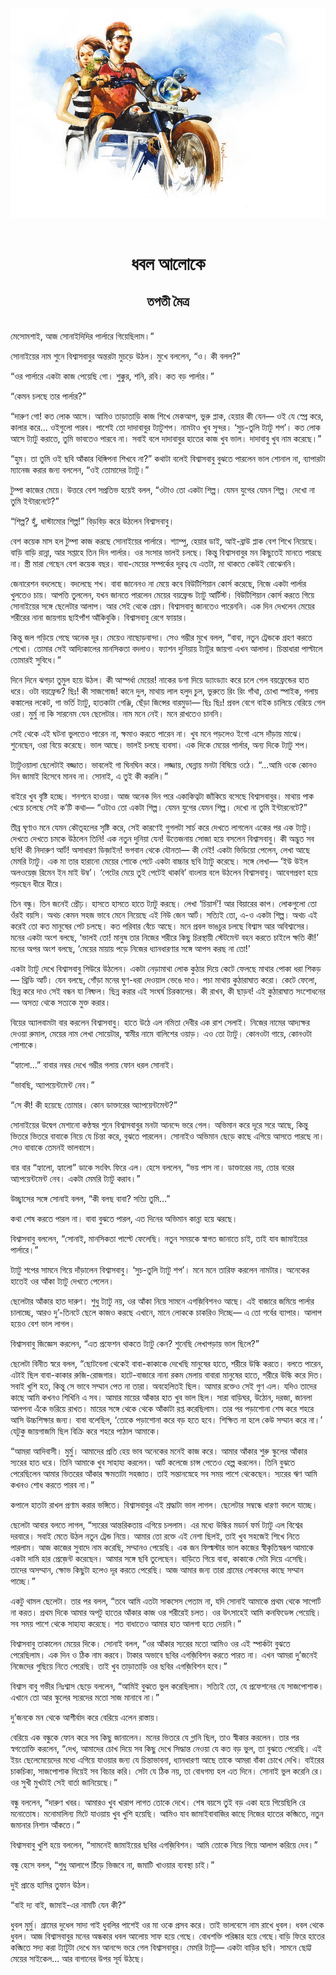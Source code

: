 <div align=center> <img src="../../metadata/images/rabibasariya/ধবল-আলোকে-তপতী-মৈত্র.jpg" align="center"></div><br><h1 align=center>ধবল আলোকে</h1>
<h2 align=center>তপতী মৈত্র</h2><br>মেসোমশাই, আজ সোনাইদিদির পার্লারে গিয়েছিলাম।”

সোনাইয়ের নাম শুনে বিশ্বাসবাবুর অন্তরটা মুচড়ে উঠল। মুখে বললেন, “ও। কী বলল?”

“ওর পার্লারে একটা কাজ পেয়েছি গো। শুক্কুর, শনি, রবি। কত বড় পার্লার।”

“কেমন চলছে তার পার্লার?”

“দারুণ গো! কত লোক আসে। আমিও তাড়াতাড়ি কাজ শিখে মেকআপ, ভুরু প্লাক, হেয়ার কী যেন— ওই যে স্প্রে করে, কালার করে... ওইগুলো পারব। পাশেই তো দাদাবাবুর ট্যাটুশপ। নামটাও খুব সুন্দর। ‘সুচ-তুলি ট্যাটু শপ’। কত লোক আসে ট্যাটু করাতে, তুমি ভাবতেও পারবে না। সবাই বলে দাদাবাবুর হাতের কাজ খুব ভাল। দাদাবাবু খুব নাম করেছে।”

“হুম। তা তুমি ওই ছবি আঁকার ধিঙ্গিপনা শিখবে না?” কথাটা বলেই বিশ্বাসবাবু বুঝতে পারলেন ভাল শোনাল না, ব্যাপারটা ম্যানেজ করার জন্য বললেন, “ওই তোমাদের ট্যাটু।”

টুম্পা কাজের মেয়ে। উত্তরে বেশ সপ্রতিভ হয়েই বলল, “ওটাও তো একটা শিল্প। যেমন যুগের যেমন শিল্প। দেখো না তুমি ইন্টারনেটে?”

“শিল্প? হুঁ, ধাস্টামোর শিল্প!” বিড়বিড় করে উঠলেন বিশ্বাসবাবু।

বেশ কয়েক মাস হল টুম্পা কাজ করছে সোনাইয়ের পার্লারে। শ্যাম্পু, হেয়ার ডাই, আই-ব্রাউ প্লাক বেশ শিখে নিয়েছে। বাড়ি বাড়ি রান্না, আর সপ্তাহে তিন দিন পার্লার। ওর সংসার ভালই চলছে। কিন্তু বিশ্বাসবাবুর মন কিছুতেই মানতে পারছে না। স্ত্রী মারা গেছেন বেশ কয়েক বছর। বাবা-মেয়ের সম্পর্কের দূরত্ব যে এতটা, মা থাকতে কেউই বোঝেননি।

জেনারেশন বদলেছে। বদলেছে শখ। বাবা জানেনও না মেয়ে কবে বিউটিশিয়ান কোর্স করেছে, নিজে একটা পার্লার খুলতেও চায়। আপত্তি তুললেন, যখন জানতে পারলেন মেয়ের বয়ফ্রেন্ড ট্যাটু আর্টিস্ট। বিউটিশিয়ান কোর্স করতে গিয়ে সোনাইয়ের সঙ্গে ছেলেটার আলাপ। আর সেই থেকে প্রেম। বিশ্বাসবাবু জানতেও পারেননি। এক দিন দেখলেন মেয়ের শরীরের নানা জায়গায় ছাইপাঁশ আঁকিবুকি। বিশ্বাসবাবু রেগে ফায়ার। 

কিন্তু জল গড়িয়ে গেছে অনেক দূর। মেয়েও নাছোড়বান্দা। সেও গম্ভীর মুখে বলল, “বাবা, নতুন ট্রেন্ডকে গ্রহণ করতে শেখো। তোমার সেই আদ্যিকালের মানসিকতা বদলাও। ফ্যাশন দুনিয়ায় ট্যাটুর জায়গা এখন আলাদা। চিন্তাধারা পাল্টালে তোমারই সুবিধে।”

দিনে দিনে ঝগড়া তুমুল হয়ে উঠল। কী আস্পর্ধা মেয়ের! নাকের ডগা দিয়ে ড্যাংড্যাং করে চলে গেল বয়ফ্রেন্ডের হাত ধরে। ওটা বয়ফ্রেন্ড? ছিঃ! কী সাজগোজ! কানে দুল, মাথায় লাল হলুদ চুল, ভুরুতে রিং রিং গাঁথা, চোখা স্পাইক, গলায় কঙ্কালের লকেট, গা ভর্তি ট্যাটু, হাতকাটা গেঞ্জি, ছেঁড়া জিন্সের বারমুডা— ছিঃ ছিঃ! প্রবল বেগে বাইক চালিয়ে বেরিয়ে গেল ওরা। মুর্মু না কি সারনেম যেন ছেলেটার। নাম মনে নেই। মনে রাখতেও চাননি।

সেই থেকে এই ঘটনা ভুলতেও পারেন না, ক্ষমাও করতে পারেন না। খুব মনে পড়লেও ইগো এসে দাঁড়ায় মাঝে। শুনেছেন, ওরা বিয়ে করেছে। ভাল আছে। ভালই চলছে ব্যবসা। এক দিকে মেয়ের পার্লার, অন্য দিকে ট্যাটু শপ।

ট্যাটুওয়ালা ছেলেটাই বজ্জাত। ভাবলেই গা ঘিনঘিন করে। লজ্জায়, ঘেন্নায় মনটা বিষিয়ে ওঠে। “...আমি ওকে কোনও দিন জামাই হিসেবে মানব না। সোনাই, এ তুই কী করলি।”

বাইরে খুব বৃষ্টি হচ্ছে। শনশনে হাওয়া। আজ অনেক দিন পরে একাকিত্বটা জাঁকিয়ে বসেছে বিশ্বাসবাবুর। মাথায় পাক খেয়ে চলেছে সেই ক’টি কথা— “ওটাও তো একটা শিল্প। যেমন যুগের যেমন শিল্প। দেখো না তুমি ইন্টারনেটে?”

তীব্র ঘৃণাও মনে যেমন কৌতূহলের সৃষ্টি করে, সেই কারণেই গুগলটা সার্চ করে দেখতে লাগলেন একের পর এক ট্যাটু। দেখতে দেখতে চমকে উঠলেন তিনি! এক নতুন দুনিয়া যেন! উত্তেজনায় সোজা হয়ে বসলেন বিশ্বাসবাবু। কী অদ্ভুত সব ছবি! কী নিদারুণ আর্ট! অসাধারণ ডিজ়াইন! ভগবান থেকে যৌনতা— কী নেই! একটা ভিডিয়ো পেলেন, লেখা আছে মেমরি ট্যাটু। এক মা তার হারানো মেয়ের শোকে পেটে একটা বাচ্চার ছবি ট্যাটু করেছে। সঙ্গে লেখা— ‘ইউ উইল অলওয়েজ় রিমেন ইন মাই উম্ব’। ‘পেটের মেয়ে তুই পেটেই থাকবি’ বাংলায় বলে উঠলেন বিশ্বাসবাবু। আবেগপ্রবণ হয়ে পড়ছেন ধীরে ধীরে।

তিন বন্ধু। তিন জনেই প্রৌঢ়। হাসতে হাসতে হাতে ট্যাটু করছে। লেখা ‘চিয়ার্স’! আর বিয়ারের কাপ। লোকগুলো তো ওঁরই বয়সি। অথচ কেমন সহজ ভাবে মেনে নিয়েছে এই নিউ জেন আর্ট। সত্যিই তো, এ-ও একটা শিল্প। অথচ এই করেই তো কত মানুষের পেট চলছে। কত পরিবার বেঁচে আছে। মনে প্রবল ভাঙচুর চলছে বিশ্বাস আর অবিশ্বাসের। মনের একটা অংশ বলছে, ‘ভালই তো! মানুষ তার নিজের শরীরে কিছু চিরস্থায়ী স্টেটমেন্ট বহন করতে চাইলে ক্ষতি কী!’ মনের অপর অংশ বলছে, ‘মেয়ের মায়ায় পড়ে নিজের ধ্যানধারণার সঙ্গে আপস করছ না তো!’

একটা ট্যাটু দেখে বিশ্বাসবাবু শিউরে উঠলেন। একটা নেড়ামাথা লোক কুঠার দিয়ে কেটে ফেলছে মাথার পোকা ধরা শিকড়— থ্রিডি আর্ট। যেন বলছে, গোঁড়া মনের ঘুণ-ধরা দেওয়াল ভেঙে দাও। পচা মাথায় কুঠারাঘাত করো। কেটে ফেলো, ছিন্ন করে দাও সেই বন্ধন যা নিষ্ফল। ছিন্ন করার এই সংঘর্ষ চিরকালের। কী রাখব, কী ছাড়ব! এই কুঠারাঘাত সংশোধনের— অসত্য থেকে সত্যকে মুক্ত করার।

বিয়ের অ্যালবামটা বার করলেন বিশ্বাসবাবু। হাতে উঠে এল নমিতা দেবীর এক রাশ সেলাই। নিজের নামের আদ্যক্ষর দেওয়া রুমাল, মেয়ের নাম লেখা সোয়েটার, স্বামীর নামে বালিশের ওয়াড়। এও তো ট্যাটু। কোনওটা গায়ে, কোনওটা পোশাকে।

“হ্যালো...” বাবার নম্বর দেখে গম্ভীর গলায় ফোন ধরল সোনাই।

“ভাবছি, অ্যাপয়েন্টমেন্ট নেব।”

“সে কী! কী হয়েছে তোমার। কোন ডাক্তারের অ্যাপয়েন্টমেন্ট?”

সোনাইয়ের উদ্বেগ মেশানো কণ্ঠস্বর শুনে বিশ্বাসবাবুর মনটা আনন্দে ভরে গেল। অভিমান করে দূরে সরে আছে, কিন্তু ভিতরে ভিতরে বাবাকে নিয়ে যে চিন্তা করে, বুঝতে পারলেন। সোনাইও অভিমান ছেড়ে কাছে এগিয়ে আসতে পারছে না। সেও বাবাকে তেমনই ভালবাসে।

বার বার “হ্যালো, হ্যালো” ডাকে সংবিৎ ফিরে এল। হেসে বললেন, “ভয় পাস না। ডাক্তারের নয়, তোর বরের আ্যপয়েন্টমেন্ট নেব। একটা মেমরি ট্যাটু করাব।”

উচ্ছ্বাসের সঙ্গে সোনাই বলল, “কী বলছ বাবা? সত্যি তুমি...”

কথা শেষ করতে পারল না। বাবা বুঝতে পারল, এত দিনের অভিমান কান্না হয়ে ঝরছে।

বিশ্বাসবাবু বললেন, “সোনাই, মানসিকতা পাল্টে ফেলেছি। নতুন সময়কে স্বাগত জানাতে চাই, তাই যাব জামাইয়ের পার্লারে।”

ট্যাটু শপের সামনে গিয়ে দাঁড়ালেন বিশ্বাসবাবু। ‘সুচ-তুলি ট্যাটু শপ’। মনে মনে তারিফ করলেন নামটার। অনেকের হাতেই ওর আঁকা ট্যাটু দেখতে পেলেন।

ছেলেটার আঁকার হাত দারুণ। শুধু ট্যাটু নয়, ওর আঁকা নিয়ে সামনে এগজ়িবিশনও আছে। এই বাজারে জমিয়ে পার্লার চালাচ্ছে, আরও দু’-তিনটে ছেলে কাজও করছে এখানে, মানে লোককে চাকরিও দিচ্ছে— এ তো গর্বের ব্যাপার। আলাপ হয়েও বেশ ভাল লাগল।

বিশ্বাসবাবু জিজ্ঞেস করলেন, “এত প্রফেশন থাকতে ট্যাটু কেন? শুনেছি লেখাপড়ায় ভাল ছিলে?”

ছেলেটা বিনীত স্বরে বলল, “ছোটবেলা থেকেই বাবা-কাকাকে দেখেছি মানুষের হাতে, শরীরে উল্কি করতে। বলতে পারেন, এটাই ছিল বাবা-কাকার রুজি-রোজগার। হাটে-বাজারে নানা রকম মেলায় বাবারা মানুষের হাতে, শরীরে উল্কি করে দিত। সবাই খুশি হত, কিন্তু সে ভাবে সম্মান পেত না তারা। অবহেলিতই ছিল। আমার রক্তেও সেই গুণ এল। যদিও তাদের কাছে আমি কখনও শিখিনি এ সব। আমার মায়ের আঁকার হাত খুব ভাল ছিল। সারা বাড়িঘর, উঠোন, দরজা, জানলা আলপনা এঁকে ভরিয়ে রাখত। মায়ের সঙ্গে থেকে থেকে আঁকাটা রপ্ত করেছিলাম। তার পর পড়াশোনা শেষ করে শহরে আসি উচ্চশিক্ষার জন্য। বাবা বলেছিল, ‘তোকে পড়াশোনা করে বড় হতে হবে। শিক্ষিত না হলে কেউ সম্মান করে না।’ যেটুকু জায়গাজমি ছিল বিক্রি করে শহরে পাঠাল আমাকে।

“আমরা আদিবাসী। মুর্মু। আমাদের প্রতি হেয় ভাব অনেকের মনেই কাজ করে। আমার আঁকার শুরু স্কুলের আঁকার স্যরের হাত ধরে। তিনি আমাকে খুব সাহায্য করলেন। আর্ট কলেজে চান্স পেতেও হেল্প করলেন। তিনি বুঝতে পেরেছিলেন আমার ভিতরের আঁকার ক্ষমতাটা সহজাত। তাই সন্তানস্নেহে সব সময় পাশে থেকেছেন। স্যরের ঋণ আমি কখনও শোধ করতে পারব না।”

কপালে হাতটা রাখল প্রণাম করার ভঙ্গিতে। বিশ্বাসবাবুর এই শ্রদ্ধাটা ভাল লাগল। ছেলেটার সম্বন্ধে ধারণা বদলে যাচ্ছে।

ছেলেটা আবার বলতে লাগল, “স্যরের আন্তরিকতায় এগিয়ে চললাম। এর মধ্যে উল্কির মডার্ন ফর্ম ট্যাটু এল বিশ্বের দরবারে। সবাই মেতে উঠল নতুন ট্রেন্ড নিয়ে। আমার তো রক্তে এই নেশা ছিলই, তাই খুব সহজেই শিখে নিতে পারলাম। আজ কাজের সুবাদে নাম করেছি, সম্মানও পেয়েছি। এক জন ফিল্মস্টার ভাল কাজের স্বীকৃতিস্বরূপ আমাকে একটা দামি হার প্রেজ়েন্ট করেছেন। আমার সঙ্গে ছবি তুলেছেন। বাড়িতে গিয়ে বাবা, কাকাকে সেটা দিয়ে এসেছি। তাদের অসম্মান, ক্ষোভ কিছুটা হলেও দূর করতে পেরেছি। আজ আমার জন্য তারা গ্রামের লোকদের কাছে সম্মান পাচ্ছে।”

একটু থামল ছেলেটা। তার পর বলল, “তবে আমি এতটা সাকসেস পেতাম না, যদি সোনাই আমাকে প্রথম থেকে সাপোর্ট না করত। প্রথম দিকে আমার অপটু হাতের আঁকার কাজ ওর শরীরেই চলত। ওর উৎসাহেই আমি কনফিডেন্স পেয়েছি। সব সময় পাশে থেকে সাহায্য করেছে। শত বাধাতেও আমার হাত আলগা হতে দেয়নি।”

বিশ্বাসবাবু তাকালেন মেয়ের দিকে। সোনাই বলল, “ওর আঁকার স্যরের মতো আমিও ওর এই স্পার্কটা বুঝতে পেরেছিলাম। এক দিন ও ঠিক নাম করবে। টাকার অভাবে ছবির এগজ়িবিশন করতে পারত না। এখন আমরা দু’জনেই নিজেদের গুছিয়ে নিতে পেরেছি। তাই খুব তাড়াতাড়ি ওর ছবির এগজ়িবিশন হবে।”

বিশ্বাস বাবু গভীর নিঃশ্বাস ছেড়ে বললেন, “আমিই বুঝতে ভুল করেছিলাম। সত্যিই তো, যে প্রফেশনের যে সাজপোশাক। এখানে তো আর স্কুলের স্যরদের মতো সাজ মানাবে না।”

দু’জনকে মন থেকে আশীর্বাদ করে বেরিয়ে এলেন রাস্তায়।

বেরিয়ে এক বন্ধুকে ফোন করে সব কিছু জানালেন। মনের ভিতরে যে গ্লানি ছিল, তাও স্বীকার করলেন। তার পর স্বগতোক্তি করলেন, “দেখ, আমাদের চোখ দিয়ে সব কিছু দেখে সিদ্ধান্ত নেওয়া যে কত বড় ভুল, তা বুঝতে পেরেছি। এই ইয়ং ছেলেমেয়েদের মধ্যে এগিয়ে যাওয়ার জন্য যে চিন্তাভাবনা, ধ্যানধারণা আছে তাকে আমরা বাঁকা চোখে দেখি। বাইরের চাকচিক্য, সাজপোশাক দিয়েই সব বিচার করি। সেটা যে ঠিক নয়, তা বোধগম্য হল এত দিনে। সোনাই ভুল করেনি রে। ওর সুখী মুখটাই সেই বার্তা জানিয়েছে।”

বন্ধু বললেন, “দারুণ খবর। আমারও খুব খারাপ লাগত তোকে দেখে। শেষ বয়সে তুই বড় একা হয়ে গিয়েছিলি রে মনোতোষ। মনোমালিন্য মিটে যাওয়ায় খুব খুশি হয়েছি। আমিও যাব জামাইবাবাজির কাছে নিজের হাতের কব্জিতে, নতুন জমানার নিশান আঁকতে।”

বিশ্বাসবাবু খুশি হয়ে বললেন, “সামনেই জামাইয়ের ছবির এগজ়িবিশন। আমি তোকে নিয়ে গিয়ে আলাপ করিয়ে দেব।”

বন্ধু হেসে বলল, “শুধু আলাপে চিঁড়ে ভিজবে না, জমাটি খাওয়ার ব্যবস্থা চাই।”

দুই প্রান্তে হাসির তুফান উঠল।

“বাই দ্য বাই, জামাই-এর নামটি যেন কী?”

ধুবল মুর্মু। গ্রামের দুধেল সাদা গাই ধুবলির পাশেই ওর মা ওকে প্রসব করে। তাই ভালবেসে নাম রাখে ধুবল। ধবল থেকে ধুবল। আজ বিশ্বাসবাবুর মনের অন্ধকার ধবল আলোয় সাফ হয়ে গেছে। বোধশক্তি পরিষ্কার হয়ে গেছে।বাড়ি ফিরে হাতের কব্জিতে সদ্য করা ট্যাটুটা দেখে মন আনন্দে ভরে গেল বিশ্বাসবাবুর। মেমরি‌ ট্যাটু— একটা বাড়ির ছবি। সামনে ছোট্ট মেয়ের সাইকেল... আর বাগানের উপর সূর্য উঠছে।